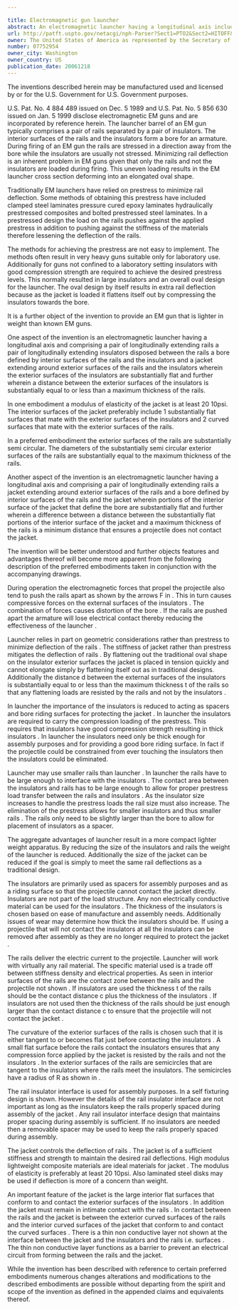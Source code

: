 ```yaml
---

title: Electromagnetic gun launcher
abstract: An electromagnetic launcher having a longitudinal axis includes a pair of longitudinally extending rails; a pair of longitudinally extending insulators disposed between the rails; a bore defined by interior surfaces of the rails and the insulators; and a jacket extending around exterior surfaces of the rails and the insulators; wherein the exterior surfaces of the insulators are substantially flat and further wherein a distance between the exterior surfaces of the insulators is substantially equal to or less than a maximum thickness of the rails.
url: http://patft.uspto.gov/netacgi/nph-Parser?Sect1=PTO2&Sect2=HITOFF&p=1&u=%2Fnetahtml%2FPTO%2Fsearch-adv.htm&r=1&f=G&l=50&d=PALL&S1=07752954&OS=07752954&RS=07752954
owner: The United States of America as represented by the Secretary of the Army
number: 07752954
owner_city: Washington
owner_country: US
publication_date: 20061218
---
```

The inventions described herein may be manufactured used and licensed by or for the U.S. Government for U.S. Government purposes.

U.S. Pat. No. 4 884 489 issued on Dec. 5 1989 and U.S. Pat. No. 5 856 630 issued on Jan. 5 1999 disclose electromagnetic EM guns and are incorporated by reference herein. The launcher barrel of an EM gun typically comprises a pair of rails separated by a pair of insulators. The interior surfaces of the rails and the insulators form a bore for an armature. During firing of an EM gun the rails are stressed in a direction away from the bore while the insulators are usually not stressed. Minimizing rail deflection is an inherent problem in EM guns given that only the rails and not the insulators are loaded during firing. This uneven loading results in the EM launcher cross section deforming into an elongated oval shape.

Traditionally EM launchers have relied on prestress to minimize rail deflection. Some methods of obtaining this prestress have included clamped steel laminates pressure cured epoxy laminates hydraulically prestressed composites and bolted prestressed steel laminates. In a prestressed design the load on the rails pushes against the applied prestress in addition to pushing against the stiffness of the materials therefore lessening the deflection of the rails.

The methods for achieving the prestress are not easy to implement. The methods often result in very heavy guns suitable only for laboratory use. Additionally for guns not confined to a laboratory setting insulators with good compression strength are required to achieve the desired prestress levels. This normally resulted in large insulators and an overall oval design for the launcher. The oval design by itself results in extra rail deflection because as the jacket is loaded it flattens itself out by compressing the insulators towards the bore.

It is a further object of the invention to provide an EM gun that is lighter in weight than known EM guns.

One aspect of the invention is an electromagnetic launcher having a longitudinal axis and comprising a pair of longitudinally extending rails a pair of longitudinally extending insulators disposed between the rails a bore defined by interior surfaces of the rails and the insulators and a jacket extending around exterior surfaces of the rails and the insulators wherein the exterior surfaces of the insulators are substantially flat and further wherein a distance between the exterior surfaces of the insulators is substantially equal to or less than a maximum thickness of the rails.

In one embodiment a modulus of elasticity of the jacket is at least 20 10psi. The interior surfaces of the jacket preferably include 1 substantially flat surfaces that mate with the exterior surfaces of the insulators and 2 curved surfaces that mate with the exterior surfaces of the rails.

In a preferred embodiment the exterior surfaces of the rails are substantially semi circular. The diameters of the substantially semi circular exterior surfaces of the rails are substantially equal to the maximum thickness of the rails.

Another aspect of the invention is an electromagnetic launcher having a longitudinal axis and comprising a pair of longitudinally extending rails a jacket extending around exterior surfaces of the rails and a bore defined by interior surfaces of the rails and the jacket wherein portions of the interior surface of the jacket that define the bore are substantially flat and further wherein a difference between a distance between the substantially flat portions of the interior surface of the jacket and a maximum thickness of the rails is a minimum distance that ensures a projectile does not contact the jacket.

The invention will be better understood and further objects features and advantages thereof will become more apparent from the following description of the preferred embodiments taken in conjunction with the accompanying drawings.

During operation the electromagnetic forces that propel the projectile also tend to push the rails apart as shown by the arrows F in . This in turn causes compressive forces on the external surfaces of the insulators . The combination of forces causes distortion of the bore . If the rails are pushed apart the armature will lose electrical contact thereby reducing the effectiveness of the launcher .

Launcher relies in part on geometric considerations rather than prestress to minimize deflection of the rails . The stiffness of jacket rather than prestress mitigates the deflection of rails . By flattening out the traditional oval shape on the insulator exterior surfaces the jacket is placed in tension quickly and cannot elongate simply by flattening itself out as in traditional designs. Additionally the distance d between the external surfaces of the insulators is substantially equal to or less than the maximum thickness t of the rails so that any flattening loads are resisted by the rails and not by the insulators .

In launcher the importance of the insulators is reduced to acting as spacers and bore riding surfaces for protecting the jacket . In launcher the insulators are required to carry the compression loading of the prestress. This requires that insulators have good compression strength resulting in thick insulators . In launcher the insulators need only be thick enough for assembly purposes and for providing a good bore riding surface. In fact if the projectile could be constrained from ever touching the insulators then the insulators could be eliminated.

Launcher may use smaller rails than launcher . In launcher the rails have to be large enough to interface with the insulators . The contact area between the insulators and rails has to be large enough to allow for proper prestress load transfer between the rails and insulators . As the insulator size increases to handle the prestress loads the rail size must also increase. The elimination of the prestress allows for smaller insulators and thus smaller rails . The rails only need to be slightly larger than the bore to allow for placement of insulators as a spacer.

The aggregate advantages of launcher result in a more compact lighter weight apparatus. By reducing the size of the insulators and rails the weight of the launcher is reduced. Additionally the size of the jacket can be reduced if the goal is simply to meet the same rail deflections as a traditional design.

The insulators are primarily used as spacers for assembly purposes and as a riding surface so that the projectile cannot contact the jacket directly. Insulators are not part of the load structure. Any non electrically conductive material can be used for the insulators . The thickness of the insulators is chosen based on ease of manufacture and assembly needs. Additionally issues of wear may determine how thick the insulators should be. If using a projectile that will not contact the insulators at all the insulators can be removed after assembly as they are no longer required to protect the jacket .

The rails deliver the electric current to the projectile. Launcher will work with virtually any rail material. The specific material used is a trade off between stiffness density and electrical properties. As seen in interior surfaces of the rails are the contact zone between the rails and the projectile not shown . If insulators are used the thickness t of the rails should be the contact distance c plus the thickness of the insulators . If insulators are not used then the thickness of the rails should be just enough larger than the contact distance c to ensure that the projectile will not contact the jacket .

The curvature of the exterior surfaces of the rails is chosen such that it is either tangent to or becomes flat just before contacting the insulators . A small flat surface before the rails contact the insulators ensures that any compression force applied by the jacket is resisted by the rails and not the insulators . In the exterior surfaces of the rails are semicircles that are tangent to the insulators where the rails meet the insulators. The semicircles have a radius of R as shown in .

The rail insulator interface is used for assembly purposes. In a self fixturing design is shown. However the details of the rail insulator interface are not important as long as the insulators keep the rails properly spaced during assembly of the jacket . Any rail insulator interface design that maintains proper spacing during assembly is sufficient. If no insulators are needed then a removable spacer may be used to keep the rails properly spaced during assembly.

The jacket controls the deflection of rails . The jacket is of a sufficient stiffness and strength to maintain the desired rail deflections. High modulus lightweight composite materials are ideal materials for jacket . The modulus of elasticity is preferably at least 20 10psi. Also laminated steel disks may be used if deflection is more of a concern than weight.

An important feature of the jacket is the large interior flat surfaces that conform to and contact the exterior surfaces of the insulators . In addition the jacket must remain in intimate contact with the rails . In contact between the rails and the jacket is between the exterior curved surfaces of the rails and the interior curved surfaces of the jacket that conform to and contact the curved surfaces . There is a thin non conductive layer not shown at the interface between the jacket and the insulators and the rails i.e. surfaces . The thin non conductive layer functions as a barrier to prevent an electrical circuit from forming between the rails and the jacket.

While the invention has been described with reference to certain preferred embodiments numerous changes alterations and modifications to the described embodiments are possible without departing from the spirit and scope of the invention as defined in the appended claims and equivalents thereof.


